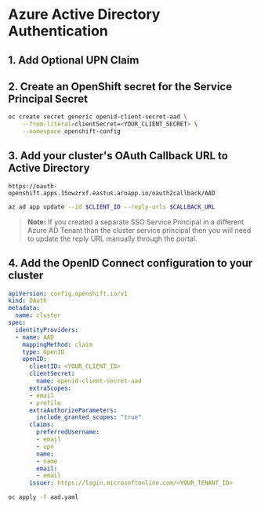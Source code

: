 # Azure Active Directory Authentication

## 1. Add Optional UPN Claim

## 2. Create an OpenShift secret for the Service Principal Secret

```bash
oc create secret generic openid-client-secret-aad \
    --from-literal=clientSecret=<YOUR_CLIENT_SECRET> \
    --namespace openshift-config
```

## 3. Add your cluster's OAuth Callback URL to Active Directory

`https://oauth-openshift.apps.15owzrxf.eastus.aroapp.io/oauth2callback/AAD`

```bash
az ad app update --id $CLIENT_ID --reply-urls $CALLBACK_URL
```

> **Note:** If you created a separate SSO Service Principal in a different Azure AD Tenant than the cluster service principal then you will need to update the reply URL manually through the portal.

## 4. Add the OpenID Connect configuration to your cluster

```yaml
apiVersion: config.openshift.io/v1
kind: OAuth
metadata:
  name: cluster
spec:
  identityProviders:
  - name: AAD
    mappingMethod: claim
    type: OpenID
    openID:
      clientID: <YOUR_CLIENT_ID>
      clientSecret: 
        name: openid-client-secret-aad 
      extraScopes: 
      - email
      - profile
      extraAuthorizeParameters: 
        include_granted_scopes: "true"
      claims:
        preferredUsername: 
        - email
        - upn
        name: 
        - name
        email: 
        - email
      issuer: https://login.microsoftonline.com/<YOUR_TENANT_ID>
```

```bash
oc apply -f aad.yaml
```
